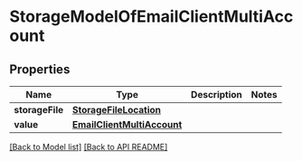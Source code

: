 # StorageModelOfEmailClientMultiAccount


## Properties
Name | Type | Description | Notes
------------ | ------------- | ------------- | -------------
**storageFile** | [**StorageFileLocation**](StorageFileLocation.md) |  | 
**value** | [**EmailClientMultiAccount**](EmailClientMultiAccount.md) |  | 




[[Back to Model list]](Models.md) [[Back to API README]](README.md)
